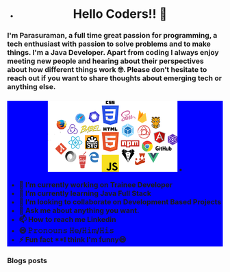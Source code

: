 - <h1 align="center">Hello Coders!! 👋</h1>
<h3 style="background-color🏁>  align="center">I'm Parasuraman, a full time great passion for programming, a tech enthusiast with passion to solve problems and to make things.
I'm a Java Developer. Apart from coding I always enjoy meeting new people and hearing about their perspectives about how different things work 🤓. Please don’t hesitate to reach out if you want to share thoughts about emerging tech or anything else.</h3>
<h3 style="background-color:blue;"/h3>
<p align="center">
  <img src="download12.png" alt="ParasuRaman" /> • 
    
  
</p>

- 🔭 I’m currently working on **Trainee Developer**
- 🌱 I’m currently learning **Java Full Stack**
- 👯 I’m looking to collaborate on **Development Based Projects**
- 💬 Ask me about **anything you want.**
- 📫 How to reach me **Linkedin**
- 😄 𝙿𝚛𝚘𝚗𝚘𝚞𝚗𝚜 **𝙷𝚎/𝙷𝚒𝚖/𝙷𝚒𝚜**
- ⚡ Fun fact **I think I'm funny😄


### Blogs posts

<!---
Parasu86/Parasu86 is a ✨ special ✨ repository because its `README.md` (this file) appears on your GitHub profile.
You can click the Preview link to take a look at your changes.
--->
